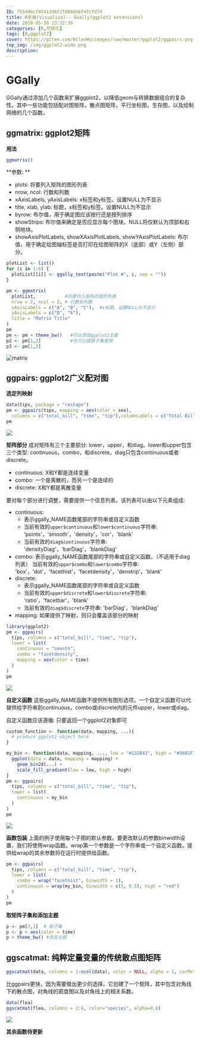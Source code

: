 ```yaml
---
ID: 75549bcf4f413d6f2f0666b6f47cfd7d   
title: R手册(Visualise)-- GGally(ggplot2 extensions)
date: 2018-05-30 23:32:36
categories: [R,可视化]
tags: [R,ggplot2]
cover: https://gitee.com/WilenWu/images/raw/master/ggplot2/ggpairs.png
top_img: /img/ggplot2-wide.png
description: 
---
```


# GGally

GGally通过添加几个函数来扩展ggplot2，以降低geom与转换数据组合的复杂性。其中一些功能包括配对图矩阵，散点图矩阵，平行坐标图，生存图，以及绘制网络的几个函数。

## ggmatrix:  ggplot2矩阵

**用法**

```r
ggmatrix()
```

**参数: **

- plots: 将要列入矩阵的图形列表
- nrow, ncol: 行数和列数
- xAxisLabels, yAxisLabels:  x标签和y标签。设置NULL为不显示
- title, xlab, ylab: 标题，x标签和y标签。设置NULL为不显示
- byrow: 布尔值，用于确定图应该按行还是按列排序
- showStrips: 布尔值来确定是否应显示每个图块。NULL将仅默认为顶部和右侧地块。
- showAxisPlotLabels, showXAxisPlotLabels, showYAxisPlotLabels: 布尔值，用于确定绘图轴标签是否打印在绘图矩阵的X（底部）或Y（左侧）部分。

```R
plotList <- list()
for (i in 1:6) {
  plotList[[i]] <- ggally_text(paste("Plot #", i, sep = ""))
}

pm <- ggmatrix(
  plotList,           #将要列入矩阵的图形列表
  nrow = 2, ncol = 3, # 行数和列数
  xAxisLabels = c("A", "B", "C"),  #x标题。设置NULL为不显示
  yAxisLabels = c("D", "E"),
  title = "Matrix Title"
)
pm
pm <- pm + theme_bw()   #可以添加ggplot2主题
p2 <- pm[1,2]           #也可以提取子集使用
p3 <- pm[1,3]
```
![matrix](https://gitee.com/WilenWu/images/raw/master/ggplot2/ggmatrix.png)

## ggpairs: ggplot2广义配对图

**选定列映射**

```r
data(tips, package = "reshape")
pm <- ggpairs(tips, mapping = aes(color = sex), 
  columns = c("total_bill", "time", "tip"),columnLabels = c("Total Bill", "Time of Day", "Tip"))
pm
```

![](https://gitee.com/WilenWu/images/raw/master/ggplot2/ggpairs.png)

**矩阵部分**
成对矩阵有三个主要部分: lower，upper，和diag。lower和upper包含三个类型: continuous，combo，和discrete。diag只包含continuous或者discrete。

- continuous: X和Y都是连续变量
- combo: 一个是离散的，而另一个是连续的
- discrete: X和Y都是离散变量

要对每个部分进行调整，需要提供一个信息列表。该列表可以由以下元素组成: 

- continuous: 
  - 表示ggally_NAME函数尾部的字符串或自定义函数
  - 当前有效的`upper$continuous`和`lower$continuous`字符串: 'points'，'smooth'，'density'，'cor'，'blank'
  - 当前有效的`diag$continuous`字符串: 'densityDiag'，'barDiag'，'blankDiag'
- combo: 
表示ggally_NAME函数尾部的字符串或自定义函数。（不适用于diag列表）
当前有效的`upper$combo`和`lower$combo`字符串: 'box'，'dot'，'facethist'，'facetdensity'，'denstrip'，'blank'
- discrete: 
  - 表示ggally_NAME函数尾部的字符串或自定义函数
  - 当前有效的`upper$discrete`和`lower$discrete`字符串: 'ratio'，'facetbar'，'blank'
  - 当前有效的`diag$discrete`字符串: 'barDiag'，'blankDiag'
- mapping: 如果提供了映射，则只会覆盖该部分的映射

```r
library(ggplot2)
pm <- ggpairs(
  tips, columns = c("total_bill", "time", "tip"),
  lower = list(
    continuous = "smooth",
    combo = "facetdensity",
    mapping = aes(color = time)
  )
)
pm
```

![](https://gitee.com/WilenWu/images/raw/master/ggplot2/ggpairs2.png)

**自定义函数**
这些ggally_NAME函数不提供所有图形选项。一个自定义函数可以代替供给字符串到continuous，combo或discrete内的元件upper，lower或diag。

自定义函数应该遵循: 只要返回一个ggplot2对象即可

```r
custom_function <- function(data, mapping, ...){
  # produce ggplot2 object here
}
```

```r
my_bin <- function(data, mapping, ..., low = "#132B43", high = "#56B1F7") {
  ggplot(data = data, mapping = mapping) +
    geom_bin2d(...) +
    scale_fill_gradient(low = low, high = high)
}
pm <- ggpairs(
  tips, columns = c("total_bill", "time", "tip"),
  lower = list(
    continuous = my_bin
  )
)
pm
```

![](https://gitee.com/WilenWu/images/raw/master/ggplot2/ggpairs3.png)


**函数包装**
上面的例子使用每个子图的默认参数。要更改默认的参数binwidth设置，我们将使用wrap函数。wrap第一个参数是一个字符串或一个自定义函数。提供给wrap的其余参数将在运行时提供给函数。

```r
pm <- ggpairs(
  tips, columns = c("total_bill", "time", "tip"),
  lower = list(
    combo = wrap("facethist", binwidth = 1),
    continuous = wrap(my_bin, binwidth = c(5, 0.5), high = "red")
  )
)
pm
```

**取矩阵子集和添加主题**

```r
p <- pm[3,1]  # 取子集
p <- p + aes(color = time)
p + theme_bw() #添加主题
```

## ggscatmat: 纯粹定量变量的传统散点图矩阵

```r
ggscatmat(data, columns = 1:ncol(data), color = NULL, alpha = 1, corMethod = "pearson")
```

比ggpairs更快，因为需要做出更少的选择。它创建了一个矩阵，其中包含对角线下的散点图，对角线的密度图以及对角线上的相关系数。

```r
data(flea)
ggscatmat(flea, columns = 2:4, color="species", alpha=0.8)
```

![](https://gitee.com/WilenWu/images/raw/master/ggplot2/ggscatmat.png)

**其余函数待更新**
